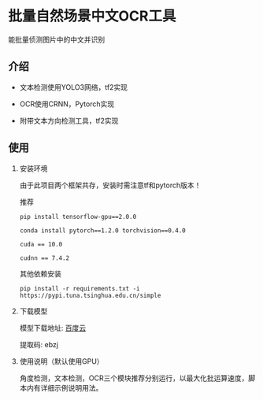 # 批量自然场景中文OCR工具

能批量侦测图片中的中文并识别

## 介绍

* 文本检测使用YOLO3网络，tf2实现

* OCR使用CRNN，Pytorch实现
* 附带文本方向检测工具，tf2实现



## 使用

1. 安装环境

   由于此项目两个框架共存，安装时需注意tf和pytorch版本！

   推荐

   `pip install tensorflow-gpu==2.0.0`

   `conda install pytorch==1.2.0 torchvision==0.4.0`

   `cuda == 10.0`

   `cudnn == 7.4.2`

   其他依赖安装

   `pip install -r requirements.txt -i https://pypi.tuna.tsinghua.edu.cn/simple`

     

2. 下载模型

   模型下载地址:  [百度云](https://pan.baidu.com/s/1PonzgGvHO5JeMMGCfNFrog)

   提取码: ebzj

     

3. 使用说明（默认使用GPU）

   角度检测，文本检测，OCR三个模块推荐分别运行，以最大化批运算速度，脚本内有详细示例说明用法。